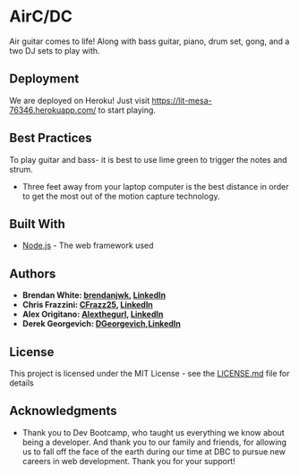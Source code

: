 # AirC/DC

Air guitar comes to life! Along with bass guitar, piano, drum set, gong, and a two DJ sets to play with.

## Deployment

We are deployed on Heroku! Just visit https://lit-mesa-76346.herokuapp.com/ to start playing.

## Best Practices
To play guitar and bass- it is best to use lime green to trigger the notes and strum. 
- Three feet away from your laptop computer is the best distance in order to get the most out of the motion capture technology.

## Built With

* [Node.js](https://nodejs.org/en/docs/) - The web framework used

## Authors

- **Brendan White: [brendanjwk](https://github.com/brendanjwh), [LinkedIn]('https://www.linkedin.com/in/brendan-white-3b14b827')**
- **Chris Frazzini: [CFrazz25](https://github.com/CFrazz25), [LinkedIn]('https://www.linkedin.com/in/christopher-frazzini-12196642')**
- **Alex Origitano: [Alexthegurl](https://github.com/Alexthegurl), [LinkedIn]('https://www.linkedin.com/in/alex-origitano-8abb534b')**
- **Derek Georgevich: [DGeorgevich](https://github.com/DGeorgevich),[LinkedIn]('https://www.linkedin.com/in/derekgeorgevich')**

## License

This project is licensed under the MIT License - see the [LICENSE.md](LICENSE.md) file for details

## Acknowledgments

* Thank you to Dev Bootcamp, who taught us everything we know about being a developer. And thank you to our family and friends, for allowing us to fall off the face of the earth during our time at DBC to pursue new careers in web development. Thank you for your support!

